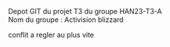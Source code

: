 Depot GIT du projet T3 du groupe HAN23-T3-A <br>
Nom du groupe : Activision blizzard

conflit a regler au plus vite 


